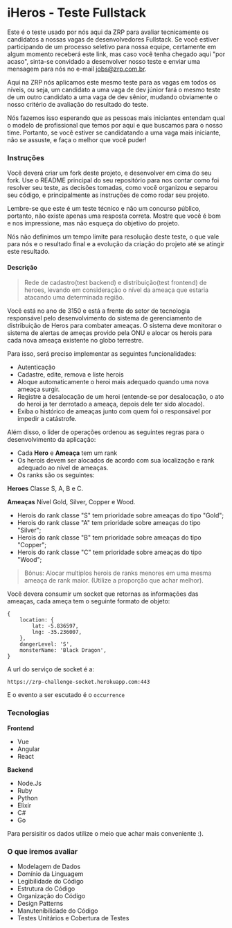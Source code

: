 # iHeros - Teste Fullstack

Este é o teste usado por nós aqui da ZRP para avaliar tecnicamente os candidatos a nossas vagas de desenvolvedores Fullstack. Se você estiver participando de um processo seletivo para nossa equipe, certamente em algum momento receberá este link, mas caso você tenha chegado aqui "por acaso", sinta-se convidado a desenvolver nosso teste e enviar uma mensagem para nós no e-mail jobs@zrp.com.br.

Aqui na ZRP nós aplicamos este mesmo teste para as vagas em todos os níveis, ou seja, um candidato a uma vaga de dev júnior fará o mesmo teste de um outro candidato a uma vaga de dev sênior, mudando obviamente o nosso critério de avaliação do resultado do teste.

Nós fazemos isso esperando que as pessoas mais iniciantes entendam qual o modelo de profissional que temos por aqui e que buscamos para o nosso time. Portanto, se você estiver se candidatando a uma vaga mais iniciante, não se assuste, e faça o melhor que você puder!

### Instruções

Você deverá criar um fork deste projeto, e desenvolver em cima do seu fork. Use o README principal do seu repositório para nos contar como foi resolver seu teste, as decisões tomadas, como você organizou e separou seu código, e principalmente as instruções de como rodar seu projeto.

Lembre-se que este é um teste técnico e não um concurso público, portanto, não existe apenas uma resposta correta. Mostre que você é bom e nos impressione, mas não esqueça do objetivo do projeto.

Nós não definimos um tempo limite para resolução deste teste, o que vale para nós e o resultado final e a evolução da criação do projeto até se atingir este resultado.
    

#### Descrição
> Rede de cadastro(test backend) e distribuição(test frontend) de heroes, levando em consideração o nível da ameaça que estaria atacando uma determinada região.

Você está no ano de 3150 e está a frente do setor de tecnologia responsável pelo desenvolvimento do sistema de gerenciamento de distribuição de Heros para combater ameaças. O sistema deve monitorar o sistema de alertas de ameças provido pela ONU e alocar os herois para cada nova ameaça existente no globo terrestre. 

Para isso, será preciso implementar as seguintes funcionalidades:

 - Autenticação
 - Cadastre, edite, remova e liste herois
 - Aloque automaticamente o heroi mais adequado quando uma nova ameaça surgir.
 - Registre a desalocação de um heroi (entende-se por desalocação, o ato do heroi ja ter derrotado a ameaça, depois dele ter sido alocado).
 - Exiba o histórico de ameaças junto com quem foi o responsável por impedir a catástrofe.

Além disso, o lider de operações ordenou as seguintes regras para o desenvolvimento da aplicação:
- Cada **Hero** e **Ameaça** tem um rank
- Os herois devem ser alocados de acordo com sua localização e rank adequado ao nível de ameaças. 
- Os ranks são os seguintes:

**Heroes**
Classe S, A, B e C.

**Ameaças**
Nível Gold, Silver, Copper e Wood.

- Herois do rank classe "S" tem prioridade sobre ameaças do tipo "Gold";
- Herois do rank classe "A" tem prioridade sobre ameaças do tipo "Silver";
- Herois do rank classe "B" tem prioridade sobre ameaças do tipo "Copper";
- Herois do rank classe "C" tem prioridade sobre ameaças do tipo "Wood";

> Bônus: Alocar multiplos herois de ranks menores em uma mesma ameaça de rank maior. (Utilize a proporção que achar melhor).

Você devera consumir um socket que retornas as informações das ameaças, cada ameça tem o seguinte formato de objeto:

``` 
{
    location: {
        lat: -5.836597,
        lng: -35.236007,
    },
    dangerLevel: 'S',
    monsterName: 'Black Dragon',
}
```

A url do serviço de socket é a: 

`https://zrp-challenge-socket.herokuapp.com:443`

E o evento a ser escutado é o `occurrence` 


### Tecnologias 

**Frontend**

- Vue
- Angular
- React

**Backend**

- Node.Js
- Ruby
- Python
- Elixir
- C#
- Go

Para persisitir os dados utilize o meio que achar mais conveniente :).

###  O que iremos avaliar

- Modelagem de Dados
- Domínio da Linguagem
- Legibilidade do Código
- Estrutura do Código
- Organização do Código
- Design Patterns
- Manutenibilidade do Código
- Testes Unitários e Cobertura de Testes
